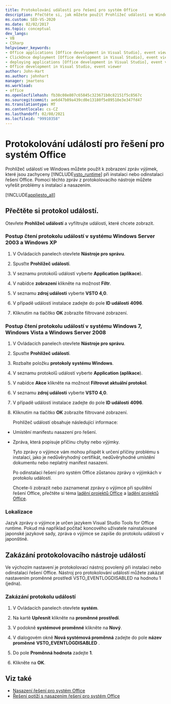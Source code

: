 ```yaml
---
title: Protokolování událostí pro řešení pro systém Office
description: Přečtěte si, jak můžete použít Prohlížeč událostí ve Windows k zobrazení zpráv výjimek, které jsou zachyceny modulem runtime Visual Studio Tools for Office.
ms.custom: SEO-VS-2020
ms.date: 02/02/2017
ms.topic: conceptual
dev_langs:
- VB
- CSharp
helpviewer_keywords:
- Office applications [Office development in Visual Studio], event viewer
- ClickOnce deployment [Office development in Visual Studio], event viewer
- deploying applications [Office development in Visual Studio], event viewer
- Office development in Visual Studio, event viewer
author: John-Hart
ms.author: johnhart
manager: jmartens
ms.workload:
- office
ms.openlocfilehash: fb38c08e807c65845c323671b0c82151f5c8567c
ms.sourcegitcommit: ae6d47b09a439cd0e13180f5e89510e3e347fd47
ms.translationtype: MT
ms.contentlocale: cs-CZ
ms.lasthandoff: 02/08/2021
ms.locfileid: "99910358"
---
```

# <a name="event-logging-for-office-solutions"></a>Protokolování událostí pro řešení pro systém Office
  Prohlížeč událostí ve Windows můžete použít k zobrazení zpráv výjimek, které jsou zachyceny [!INCLUDE[vsto_runtime](../vsto/includes/vsto-runtime-md.md)] při instalaci nebo odinstalaci řešení Office. Pomocí těchto zpráv z protokolovacího nástroje můžete vyřešit problémy s instalací a nasazením.

 [!INCLUDE[appliesto_all](../vsto/includes/appliesto-all-md.md)]

## <a name="read-the-event-log"></a>Přečtěte si protokol událostí.
 Otevřete **Prohlížeč událostí** a vyfiltrujte události, které chcete zobrazit.

### <a name="to-read-the-event-log-in-windows-server-2003-and-windows-xp"></a>Postup čtení protokolu událostí v systému Windows Server 2003 a Windows XP

1. V Ovládacích panelech otevřete **Nástroje pro správu**.

2. Spusťte **Prohlížeč událostí**.

3. V seznamu protokolů událostí vyberte **Application (aplikace**).

4. V nabídce **zobrazení** klikněte na možnost **Filtr**.

5. V seznamu **zdroj události** vyberte **VSTO 4,0**.

6. V případě událostí instalace zadejte do pole **ID události** **4096**.

7. Kliknutím na tlačítko **OK** zobrazíte filtrované zobrazení.

### <a name="to-read-the-event-log-in-windows-7-windows-vista-and-windows-server-2008"></a>Postup čtení protokolu událostí v systému Windows 7, Windows Vista a Windows Server 2008

1. V Ovládacích panelech otevřete **Nástroje pro správu**.

2. Spusťte **Prohlížeč událostí**.

3. Rozbalte položku **protokoly systému Windows**.

4. V seznamu protokolů událostí vyberte **Application (aplikace**).

5. V nabídce **Akce** klikněte na možnost **Filtrovat aktuální protokol**.

6. V seznamu **zdroj události** vyberte **VSTO 4,0**.

7. V případě událostí instalace zadejte do pole **ID události** **4096**.

8. Kliknutím na tlačítko **OK** zobrazíte filtrované zobrazení.

   Prohlížeč událostí obsahuje následující informace:

- Umístění manifestu nasazení pro řešení.

- Zpráva, která popisuje příčinu chyby nebo výjimky.

  Tyto zprávy o výjimce vám mohou přispět k určení příčiny problému s instalací, jako je nedůvěryhodný certifikát, nedůvěryhodné umístění dokumentu nebo neplatný manifest nasazení.

  Po odinstalaci řešení pro systém Office zůstanou zprávy o výjimkách v protokolu událostí.

  Chcete-li zobrazit nebo zaznamenat zprávy o výjimce při spuštění řešení Office, přečtěte si téma [ladění projektů Office](../vsto/debugging-office-projects.md) a [ladění projektů Office](../vsto/debugging-office-projects.md).

### <a name="localization"></a>Lokalizace
 Jazyk zprávy o výjimce je určen jazykem Visual Studio Tools for Office runtime. Pokud má například počítač koncového uživatele nainstalované japonské jazykové sady, zpráva o výjimce se zapíše do protokolu událostí v japonštině.

## <a name="disable-the-event-logger"></a>Zakázání protokolovacího nástroje událostí
 Ve výchozím nastavení je protokolovací nástroj povolený při instalaci nebo odinstalaci řešení Office. Nástroj pro protokolování událostí můžete zakázat nastavením proměnné prostředí VSTO_EVENTLOGDISABLED na hodnotu 1 (jedna).

### <a name="to-disable-the-event-log"></a>Zakázání protokolu událostí

1. V Ovládacích panelech otevřete **systém**.

2. Na kartě **Upřesnit** klikněte na **proměnné prostředí**.

3. V podokně **systémové proměnné** klikněte na **Nový**.

4. V dialogovém okně **Nová systémová proměnná** zadejte do pole **název proměnné** **VSTO_EVENTLOGDISABLED** .

5. Do pole **Proměnná hodnota** zadejte **1**.

6. Klikněte na **OK**.

## <a name="see-also"></a>Viz také
- [Nasazení řešení pro systém Office](../vsto/deploying-an-office-solution.md)
- [Řešení potíží s nasazením řešení pro systém Office](../vsto/troubleshooting-office-solution-deployment.md)
